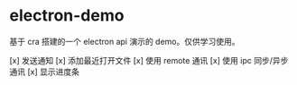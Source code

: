 # electron-demo

基于 cra 搭建的一个 electron api 演示的 demo。仅供学习使用。

[x] 发送通知
[x] 添加最近打开文件
[x] 使用 remote 通讯
[x] 使用 ipc 同步/异步通讯
[x] 显示进度条
